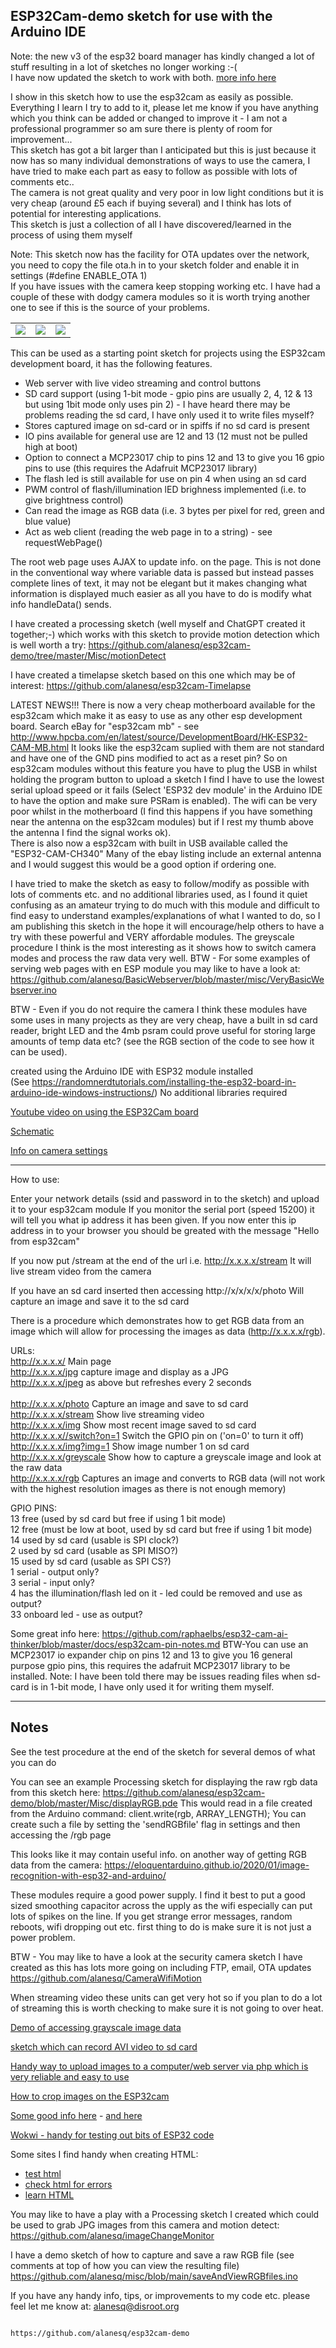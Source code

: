
## ESP32Cam-demo sketch for use with the Arduino IDE 

Note: the new v3 of the esp32 board manager has kindly changed a lot of stuff resulting in a lot of sketches no longer working :-( <br>
I have now updated the sketch to work with both.   [more info here](https://docs.espressif.com/projects/arduino-esp32/en/latest/migration_guides/2.x_to_3.0.html) <br>


I show in this sketch how to use the esp32cam as easily as possible.  Everything I learn I try to add to it, please let me know if you have anything which you think can be added or changed to improve it - I am not a professional programmer so am sure there is plenty of room for improvement... <br>
This sketch has got a bit larger than I anticipated but this is just because it now has so many individual demonstrations of ways to use the camera, I have tried to make each part as easy to follow as possible with lots of comments etc.. <br>
The camera is not great quality and very poor in low light conditions but it is very cheap (around £5 each if buying several) and I think has lots of potential for interesting applications. <br>
This sketch is just a collection of all I have discovered/learned in the process of using them myself<br>

Note: This sketch now has the facility for OTA updates over the network, you need to copy the file ota.h in to your sketch folder and enable it in settings (#define ENABLE_OTA 1)
<br>
If you have issues with the camera keep stopping working etc. I have had a couple of these with dodgy camera modules so it is worth trying another one to see if this is the 
source of your problems. <br>

<table><tr>
  <td><img src="/images/root.png" /></td>
  <td><img src="/images/rgb.png" /></td>
  <td><img src="/images/grey.png" /></td>
</tr></table> 

This can be used as a starting point sketch for projects using the ESP32cam development board, it has the following features.
 - Web server with live video streaming and control buttons
 - SD card support (using 1-bit mode - gpio pins are usually 2, 4, 12 & 13 but using 1bit mode only uses pin 2) - I have heard there may be problems reading the sd card, I have only used it to write files myself?
 - Stores captured image on sd-card or in spiffs if no sd card is present
 - IO pins available for general use are 12 and 13 (12 must not be pulled high at boot)
 - Option to connect a MCP23017 chip to pins 12 and 13 to give you 16 gpio pins to use (this requires the Adafruit MCP23017 library)
 - The flash led is still available for use on pin 4 when using an sd card
 - PWM control of flash/illumination lED brighness implemented (i.e. to give brightness control)
 - Can read the image as RGB data  (i.e. 3 bytes per pixel for red, green and blue value)
 - Act as web client (reading the web page in to a string) - see requestWebPage()

The root web page uses AJAX to update info. on the page.  This is not done in the conventional way where variable data is passed but 
instead passes complete lines of text, it may not be elegant but it makes changing what information is displayed much easier as all you 
have to do is modify what info handleData() sends. 

I have created a processing sketch (well myself and ChatGPT created it together;-) which works with this sketch to provide motion detection which is well worth a try:  https://github.com/alanesq/esp32cam-demo/tree/master/Misc/motionDetect

I have created a timelapse sketch based on this one which may be of interest: https://github.com/alanesq/esp32cam-Timelapse

LATEST NEWS!!!
There is now a very cheap motherboard available for the esp32cam which make it as easy to use as any other esp development board. 
Search eBay for "esp32cam mb" - see http://www.hpcba.com/en/latest/source/DevelopmentBoard/HK-ESP32-CAM-MB.html 
It looks like the esp32cam suplied with them are not standard and have one of the GND pins modified to act as a reset pin?
So on esp32cam modules without this feature you have to plug the USB in whilst holding the program button to upload a sketch 
I find I have to use the lowest serial upload speed or it fails (Select 'ESP32 dev module' in the Arduino IDE to have the option and 
make sure PSRam is enabled). 
The wifi can be very poor whilst in the motherboard (I find this happens if you have something near the antenna on the esp32cam modules) 
but if I rest my thumb above the antenna I find the signal works ok).  
There is also now a esp32cam with built in USB available called the "ESP32-CAM-CH340" 
Many of the ebay listing include an external antenna and I would suggest this would be a good option if ordering one.  

I have tried to make the sketch as easy to follow/modify as possible with lots of comments etc. and no additional libraries used, 
as I found it quiet confusing as an amateur trying to do much with this module and difficult to find easy to understand 
examples/explanations of what I wanted to do, so I am publishing this sketch in the hope it will encourage/help others to have a 
try with these powerful and VERY affordable modules.
The greyscale procedure I think is the most interesting as it shows how to switch camera modes and process the raw data very well.
BTW - For some examples of serving web pages with en ESP module you may like to have a look 
      at: https://github.com/alanesq/BasicWebserver/blob/master/misc/VeryBasicWebserver.ino

BTW - Even if you do not require the camera I think these modules have some uses in many projects as they are very cheap, have a 
built in sd card reader, 
bright LED and the 4mb psram could prove useful for storing large amounts of temp data etc?   (see the RGB section of the code to 
see how it can be used).

created using the Arduino IDE with ESP32 module installed  
(See https://randomnerdtutorials.com/installing-the-esp32-board-in-arduino-ide-windows-instructions/)
No additional libraries required

[Youtube video on using the ESP32Cam board](https://www.youtube.com/watch?v=FmlxC0goKew)

[Schematic](https://github.com/SeeedDocument/forum_doc/blob/master/reg/ESP32_CAM_V1.6.pdf)

[Info on camera settings](https://randomnerdtutorials.com/esp32-cam-ov2640-camera-settings/)


----------------

How to use:

Enter your network details (ssid and password in to the sketch) and upload it to your esp32cam module
If you monitor the serial port (speed 15200) it will tell you what ip address it has been given.
If you now enter this ip address in to your browser you should be greated with the message "Hello from esp32cam"

If you now put /stream at the end of the url      i.e.   http://x.x.x.x/stream
It will live stream video from the camera

If you have an sd card inserted then accessing    http://x/x/x/x/photo
Will capture an image and save it to the sd card

There is a procedure which demonstrates how to get RGB data from an image which will allow for processing the images 
as data (http://x.x.x.x/rgb).

URLs:
<br>http://x.x.x.x/              Main page
<br>http://x.x.x.x/jpg           capture image and display as a JPG
<br>http://x.x.x.x/jpeg          as above but refreshes every 2 seconds    
<br>http://x.x.x.x/photo         Capture an image and save to sd card
<br>http://x.x.x.x/stream        Show live streaming video
<br>http://x.x.x.x/img           Show most recent image saved to sd card
<br>http://x.x.x.x//switch?on=1  Switch the GPIO pin on  ('on=0' to turn it off)
<br>http://x.x.x.x/img?img=1     Show image number 1 on sd card
<br>http://x.x.x.x/greyscale     Show how to capture a greyscale image and look at the raw data
<br>http://x.x.x.x/rgb           Captures an image and converts to RGB data (will not work with the highest 
                                 resolution images as there is not enough memory)
                                           
GPIO PINS:
<br>    13      free (used by sd card but free if using 1 bit mode)
<br>    12      free (must be low at boot, used by sd card but free if using 1 bit mode)
<br>    14      used by sd card (usable is SPI clock?)
<br>    2       used by sd card (usable as SPI MISO?)
<br>    15      used by sd card (usable as SPI CS?)
<br>    1       serial - output only?
<br>    3       serial - input only?
<br>    4       has the illumination/flash led on it - led could be removed and use as output?
<br>    33      onboard led - use as output?

Some great info here:   https://github.com/raphaelbs/esp32-cam-ai-thinker/blob/master/docs/esp32cam-pin-notes.md
BTW-You can use an MCP23017 io expander chip on pins 12 and 13 to give you 16 general purpose gpio pins, this requires the adafruit MCP23017 library to be installed.
Note: I have been told there may be issues reading files when sd-card is in 1-bit mode, I have only used it for writing them myself.


----------------

Notes
-----

See the test procedure at the end of the sketch for several demos of what you can do

You can see an example Processing sketch for displaying the raw rgb data from this sketch
here: https://github.com/alanesq/esp32cam-demo/blob/master/Misc/displayRGB.pde
This would read in a file created from the Arduino command:   client.write(rgb, ARRAY_LENGTH);
You can create such a file by setting the 'sendRGBfile' flag in settings and then accessing the /rgb page

This looks like it may contain useful info. on another way of getting RGB data from the camera: 
   https://eloquentarduino.github.io/2020/01/image-recognition-with-esp32-and-arduino/

These modules require a good power supply.  I find it best to put a good sized smoothing capacitor across the 
upply as the wifi especially can put lots 
of spikes on the line.
If you get strange error messages, random reboots, wifi dropping out etc. first thing to do is make sure it is 
not just a power problem.

BTW - You may like to have a look at the security camera sketch I have created as this has lots more going on 
including FTP, email, OTA updates
https://github.com/alanesq/CameraWifiMotion

When streaming video these units can get very hot so if you plan to do a lot of streaming this is worth checking to make sure it is not going to over heat.

[Demo of accessing grayscale image data](https://github.com/alanesq/esp32cam-demo/blob/master/Misc/esp32camdemo-greyscale.ino)
    
[sketch which can record AVI video to sd card](https://github.com/mtnbkr88/ESP32CAMVideoRecorder)

[Handy way to upload images to a computer/web server via php which is very reliable and easy to use](https://RandomNerdTutorials.com/esp32-cam-post-image-photo-server/)

[How to crop images on the ESP32cam](https://makexyz.fun/esp32-cam-cropping-images-on-device/)

[Some good info here](https://github.com/raphaelbs/esp32-cam-ai-thinker) - [and here](https://randomnerdtutorials.com/projects-esp32-cam/)

[Wokwi - handy for testing out bits of ESP32 code](https://wokwi.com/)

Some sites I find handy when creating HTML:
 - [test html](https://www.w3schools.com/tryit/tryit.asp?filename=tryhtml_hello )
 - [check html for errors](http://www.freeformatter.com/html-formatter.html#ad-output)
 - [learn HTML](https://www.w3schools.com/)
      
You may like to have a play with a Processing sketch I created which could be used to grab JPG images from this camera and motion detect: 
https://github.com/alanesq/imageChangeMonitor  

I have a demo sketch of how to capture and save a raw RGB file (see comments at top of how you can view the resulting file)
https://github.com/alanesq/misc/blob/main/saveAndViewRGBfiles.ino

If you have any handy info, tips, or improvements to my code etc. please feel let me know at: alanesq@disroot.org




                                                      https://github.com/alanesq/esp32cam-demo

